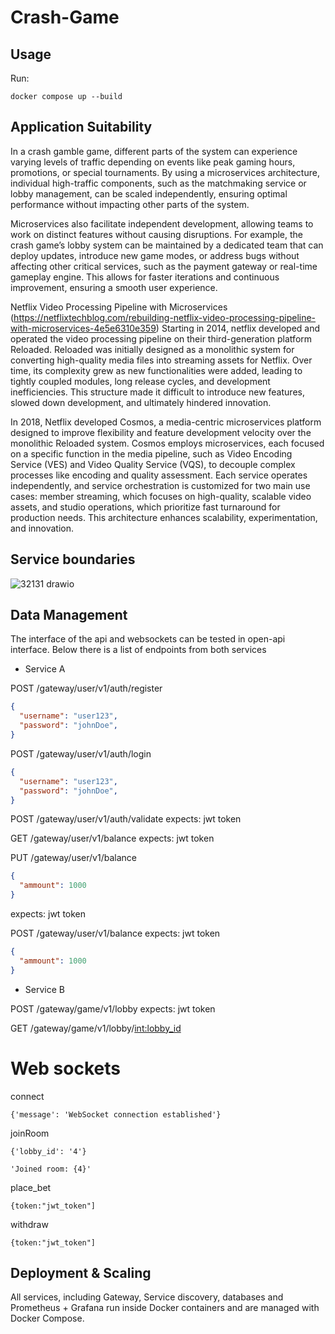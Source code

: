 # Crash-Game
## Usage

Run:
```CMD
docker compose up --build
```

## Application Suitability

In a crash gamble game, different parts of the system can experience varying levels of traffic depending on events like peak gaming hours, promotions, or special tournaments. By using a microservices architecture, individual high-traffic components, such as the matchmaking service or lobby management, can be scaled independently, ensuring optimal performance without impacting other parts of the system.

Microservices also facilitate independent development, allowing teams to work on distinct features without causing disruptions. For example, the crash game’s lobby system can be maintained by a dedicated team that can deploy updates, introduce new game modes, or address bugs without affecting other critical services, such as the payment gateway or real-time gameplay engine. This allows for faster iterations and continuous improvement, ensuring a smooth user experience.

Netflix Video Processing Pipeline with Microservices (https://netflixtechblog.com/rebuilding-netflix-video-processing-pipeline-with-microservices-4e5e6310e359)
Starting in 2014, netflix developed and operated the video processing pipeline on their third-generation platform Reloaded. 
Reloaded was initially designed as a monolithic system for converting high-quality media files into streaming assets for Netflix. Over time, its complexity grew as new functionalities were added, leading to tightly coupled modules, long release cycles, and development inefficiencies. This structure made it difficult to introduce new features, slowed down development, and ultimately hindered innovation.

In 2018, Netflix developed Cosmos, a media-centric microservices platform designed to improve flexibility and feature development velocity over the monolithic Reloaded system. Cosmos employs microservices, each focused on a specific function in the media pipeline, such as Video Encoding Service (VES) and Video Quality Service (VQS), to decouple complex processes like encoding and quality assessment. Each service operates independently, and service orchestration is customized for two main use cases: member streaming, which focuses on high-quality, scalable video assets, and studio operations, which prioritize fast turnaround for production needs. This architecture enhances scalability, experimentation, and innovation.

## Service boundaries
![32131 drawio](https://github.com/user-attachments/assets/ae85c94c-6562-4ad0-8331-7203b46855c3)

## Data Management

The interface of the api and websockets can be tested in open-api interface. Below there is a list of endpoints from both services

- Service A

POST /gateway/user/v1/auth/register
```json
{
  "username": "user123",
  "password": "johnDoe",
}
```

POST /gateway/user/v1/auth/login
```json
{
  "username": "user123",
  "password": "johnDoe",
}
```

POST /gateway/user/v1/auth/validate
expects: jwt token

GET /gateway/user/v1/balance
expects: jwt token

PUT /gateway/user/v1/balance
```json
{
  "ammount": 1000
}
```
expects: jwt token

POST /gateway/user/v1/balance
expects: jwt token
```json
{
  "ammount": 1000
}
```

- Service B

POST /gateway/game/v1/lobby
expects: jwt token

GET /gateway/game/v1/lobby/<int:lobby_id>

# Web sockets
connect
```
{'message': 'WebSocket connection established'}
```

joinRoom
```
{'lobby_id': '4'}
```

```
'Joined room: {4}'
```

place_bet
```
{token:"jwt_token"]
```

withdraw
```
{token:"jwt_token"]
```

## Deployment & Scaling
All services, including Gateway, Service discovery, databases and Prometheus + Grafana run inside Docker containers and are managed with Docker Compose.

